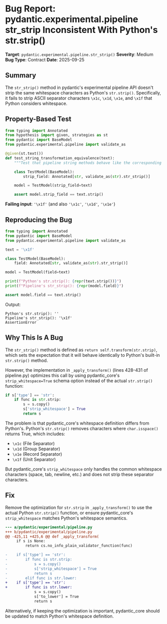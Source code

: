 # Bug Report: pydantic.experimental.pipeline str_strip Inconsistent With Python's str.strip()

**Target**: `pydantic.experimental.pipeline.str_strip()`
**Severity**: Medium
**Bug Type**: Contract
**Date**: 2025-09-25

## Summary

The `str_strip()` method in pydantic's experimental pipeline API doesn't strip the same whitespace characters as Python's `str.strip()`. Specifically, it fails to strip ASCII separator characters `\x1c`, `\x1d`, `\x1e`, and `\x1f` that Python considers whitespace.

## Property-Based Test

```python
from typing import Annotated
from hypothesis import given, strategies as st
from pydantic import BaseModel
from pydantic.experimental.pipeline import validate_as

@given(st.text())
def test_string_transformation_equivalence(text):
    """Test that pipeline string methods behave like the corresponding str methods."""

    class TestModel(BaseModel):
        strip_field: Annotated[str, validate_as(str).str_strip()]

    model = TestModel(strip_field=text)

    assert model.strip_field == text.strip()
```

**Failing input**: `'\x1f'` (and also `'\x1c'`, `'\x1d'`, `'\x1e'`)

## Reproducing the Bug

```python
from typing import Annotated
from pydantic import BaseModel
from pydantic.experimental.pipeline import validate_as

text = '\x1f'

class TestModel(BaseModel):
    field: Annotated[str, validate_as(str).str_strip()]

model = TestModel(field=text)

print(f"Python's str.strip(): {repr(text.strip())}")
print(f"Pipeline's str_strip(): {repr(model.field)}")

assert model.field == text.strip()
```

Output:
```
Python's str.strip(): ''
Pipeline's str_strip(): '\x1f'
AssertionError
```

## Why This Is A Bug

The `str_strip()` method is defined as `return self.transform(str.strip)`, which sets the expectation that it will behave identically to Python's built-in `str.strip()` method.

However, the implementation in `_apply_transform()` (lines 428-431 of pipeline.py) optimizes this call by using pydantic_core's `strip_whitespace=True` schema option instead of the actual `str.strip()` function:

```python
if s['type'] == 'str':
    if func is str.strip:
        s = s.copy()
        s['strip_whitespace'] = True
        return s
```

The problem is that pydantic_core's whitespace definition differs from Python's. Python's `str.strip()` removes characters where `char.isspace()` returns True, which includes:
- `\x1c` (File Separator)
- `\x1d` (Group Separator)
- `\x1e` (Record Separator)
- `\x1f` (Unit Separator)

But pydantic_core's `strip_whitespace` only handles the common whitespace characters (space, tab, newline, etc.) and does not strip these separator characters.

## Fix

Remove the optimization for `str.strip` in `_apply_transform()` to use the actual Python `str.strip()` function, or ensure pydantic_core's `strip_whitespace` matches Python's whitespace semantics.

```diff
--- a/pydantic/experimental/pipeline.py
+++ b/pydantic/experimental/pipeline.py
@@ -425,11 +425,6 @@ def _apply_transform(
     if s is None:
         return cs.no_info_plain_validator_function(func)

-    if s['type'] == 'str':
-        if func is str.strip:
-            s = s.copy()
-            s['strip_whitespace'] = True
-            return s
-        elif func is str.lower:
+    if s['type'] == 'str':
+        if func is str.lower:
             s = s.copy()
             s['to_lower'] = True
             return s
```

Alternatively, if keeping the optimization is important, pydantic_core should be updated to match Python's whitespace definition.